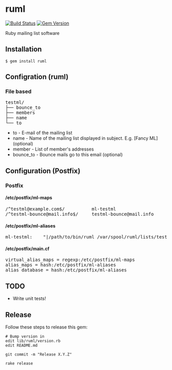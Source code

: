 # ruml

[![Build Status](https://img.shields.io/travis/splattael/ruml.svg?branch=master)](https://travis-ci.org/splattael/ruml)
[![Gem Version](https://img.shields.io/gem/v/ruml.svg)](https://rubygems.org/gems/ruml)

Ruby mailing list software


## Installation

    $ gem install ruml


## Configration (ruml)

### File based

<pre>
testml/
├── bounce_to
├── members
├── name
└── to
</pre>

* to        - E-mail of the mailing list
* name      - Name of the mailing list displayed in subject. E.g. \[Fancy ML\] (optional)
* member    - List of member's addresses
* bounce_to - Bounce mails go to this email (optional)


## Configuration (Postfix)

### Postfix

#### /etc/postfix/ml-maps

<pre>
/^testml@example.com$/          ml-testml
/^testml-bounce@mail.info$/     testml-bounce@mail.info
</pre>

#### /etc/postfix/ml-aliases

<pre>
ml-testml:    "|/path/to/bin/ruml /var/spool/ruml/lists/testml"
</pre>

#### /etc/postfix/main.cf

<pre>
virtual_alias_maps = regexp:/etc/postfix/ml-maps
alias_maps = hash:/etc/postfix/ml-aliases
alias_database = hash:/etc/postfix/ml-aliases
</pre>


## TODO

* Write unit tests!


## Release

Follow these steps to release this gem:

    # Bump version in
    edit lib/ruml/version.rb
    edit README.md

    git commit -m "Release X.Y.Z"

    rake release
